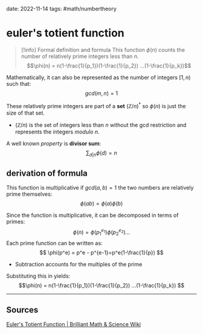 date: 2022-11-14
tags: #math/numbertheory
# euler's totient function

> [!info] Formal definition and formula
> This function $\phi (n)$ counts the number of relatively prime integers less than $n$.
> $$\phi(n) = n(1-\frac{1}{p_1})(1-\frac{1}{p_2})  ...(1-\frac{1}{p_k})$$

Mathematically, it can also be represented as the number of integers $[1,n)$ such that:
$$ gcd(m, n)=1$$

These relatively prime integers are part of a **set** $(\mathbb{Z}/n)^*$ so $\phi(n)$ is just the size of that set.
- $(\mathbb{Z}/n)$ is the set of integers less than $n$ without the gcd restriction and represents the integers *modulo* $n$.

A well known *property* is **divisor sum**:
$$
\sum_{d|n} \phi(d) = n
$$

## derivation of formula
This function is multiplicative if $gcd(a,b) = 1$ the two numbers are relatively prime themselves:
$$
\phi(ab) = \phi(a)\phi(b)
$$

Since the function is multiplicative, it can be decomposed in terms of primes:
$$
\phi(n) = \phi(p_1^{e_1})\phi(p_2^{e_2}) ...
$$
Each prime function can be written as:
$$
\phi(p^e) = p^e - p^{e-1}=p^e(1-\frac{1}{p})
$$
- Subtraction accounts for the multiples of the prime

Substituting this in yields:
$$\phi(n) = n(1-\frac{1}{p_1})(1-\frac{1}{p_2})  ...(1-\frac{1}{p_k})
$$


---
## Sources
[Euler's Totient Function | Brilliant Math & Science Wiki](https://brilliant.org/wiki/eulers-totient-function/?)